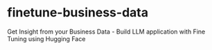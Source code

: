 # finetune-business-data
Get Insight from your Business Data - Build LLM application with Fine Tuning using Hugging Face

